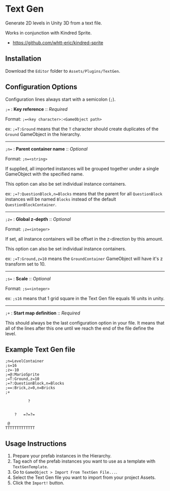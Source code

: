 Text Gen
========

Generate 2D levels in Unity 3D from a text file.

Works in conjunction with Kindred Sprite.
* https://github.com/whtt-eric/kindred-sprite

Installation
------------

Download the `Editor` folder to `Assets/Plugins/TextGen`.


Configuration Options
---------------------

Configuration lines always start with a semicolon (`;`).

`;=` : **Key reference** :: _Required_

Format: `;=<key character>:<GameObject path>`

ex: `;=T:Ground` means that the `T` character should create duplicates of the `Ground` GameObject in the hierarchy.

---

`;n=` : **Parent container name** :: _Optional_

Format: `;n=<string>`

If supplied, all imported instances will be grouped together under a single GameObject with the specified name.

This option can also be set individual instance containers.

ex: `;=?:QuestionBlock,n=Blocks` means that the parent for all `QuestionBlock` instances will be named `Blocks` instead of the default `QuestionBlockContainer`.

---

`;z=` : **Global z-depth** :: _Optional_

Format: `;z=<integer>`

If set, all instance containers will be offset in the z-direction by this amount.

This option can also be set individual instance containers.

ex: `;=T:Ground,z=10` means the `GroundContainer` GameObject will have it's z transform set to 10.

---

`;s=` : **Scale** :: _Optional_

Format: `;s=<integer>`

ex: `;s16` means that 1 grid square in the Text Gen file equals 16 units in unity.

---

`;+` : **Start map definition** :: _Required_

This should always be the last configuration option in your file. It means that all of the lines after this one until we reach the end of the file define the level.


Example Text Gen file
----------------------

```
;n=LevelContainer
;s=16
;z=-10
;=@:MarioSprite
;=T:Ground,z=10
;=?:QuestionBlock,n=Blocks
;==:Brick,z=0,n=Bricks
;+

          ?


    ?   =?=?=

 @
TTTTTTTTTTTTT

```


Usage Instructions
------------------

1. Prepare your prefab instances in the Hierarchy.
2. Tag each of the prefab instances you want to use as a template with `TextGenTemplate`.
3. Go to `GameObject > Import From TextGen File...`.
4. Select the Text Gen file you want to import from your project Assets.
5. Click the `Import!` button.
